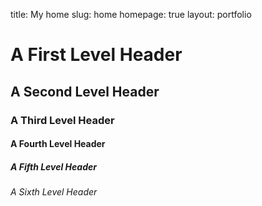 title: My home
slug: home
homepage: true
layout: portfolio

# A First Level Header
## A Second Level Header
### A Third Level Header
#### A Fourth Level Header
##### A Fifth Level Header
###### A Sixth Level Header 
